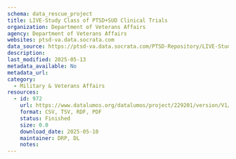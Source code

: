 ```yaml
---
schema: data_rescue_project 
title: LIVE-Study Class of PTSD+SUD Clinical Trials
organization: Department of Veterans Affairs
agency: Department of Veterans Affairs
websites: ptsd-va.data.socrata.com
data_source: https://ptsd-va.data.socrata.com/PTSD-Repository/LIVE-Study-Class-of-PTSD-SUD-Clinical-Trials/ihus-bbfx
description: 
last_modified: 2025-05-13
metadata_available: No
metadata_url: 
category:
  - Military & Veterans Affairs 
resources:
  - id: 972
    url: https://www.datalumos.org/datalumos/project/229201/version/V1/view
    format: CSV, TSV, RDF, PDF
    status: Finished
    size: 0.0
    download_date: 2025-05-10
    maintainer: DRP, DL
    notes: 
---
```

